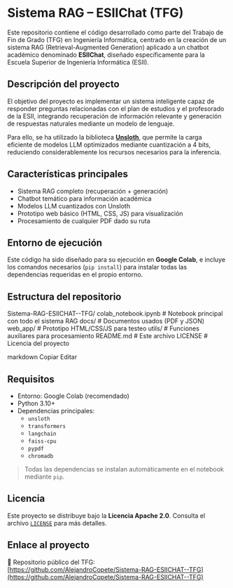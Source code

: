 # Sistema RAG – ESIIChat (TFG)

Este repositorio contiene el código desarrollado como parte del Trabajo de Fin de Grado (TFG) en Ingeniería Informática, centrado en la creación de un sistema RAG (Retrieval-Augmented Generation) aplicado a un chatbot académico denominado **ESIIChat**, diseñado específicamente para la Escuela Superior de Ingeniería Informática (ESII).

## Descripción del proyecto

El objetivo del proyecto es implementar un sistema inteligente capaz de responder preguntas relacionadas con el plan de estudios y el profesorado de la ESII, integrando recuperación de información relevante y generación de respuestas naturales mediante un modelo de lenguaje.

Para ello, se ha utilizado la biblioteca **[Unsloth](https://github.com/unslothai/unsloth)**, que permite la carga eficiente de modelos LLM optimizados mediante cuantización a 4 bits, reduciendo considerablemente los recursos necesarios para la inferencia.

## Características principales

- Sistema RAG completo (recuperación + generación)
- Chatbot temático para información académica
- Modelos LLM cuantizados con Unsloth
- Prototipo web básico (HTML, CSS, JS) para visualización
- Procesamiento de cualquier PDF dado su ruta

## Entorno de ejecución

Este código ha sido diseñado para su ejecución en **Google Colab**, e incluye los comandos necesarios (`pip install`) para instalar todas las dependencias requeridas en el propio entorno.

## Estructura del repositorio

Sistema-RAG-ESIICHAT--TFG/
    colab_notebook.ipynb # Notebook principal con todo el sistema RAG
    docs/ # Documentos usados (PDF y JSON)
    web_app/ # Prototipo HTML/CSS/JS para testeo
    utils/ # Funciones auxiliares para procesamiento
    README.md # Este archivo
    LICENSE # Licencia del proyecto

markdown
Copiar
Editar

## Requisitos

- Entorno: Google Colab (recomendado)
- Python 3.10+
- Dependencias principales:
  - `unsloth`
  - `transformers`
  - `langchain`
  - `faiss-cpu`
  - `pypdf`
  - `chromadb`

> Todas las dependencias se instalan automáticamente en el notebook mediante `pip`.

## Licencia

Este proyecto se distribuye bajo la **Licencia Apache 2.0**. Consulta el archivo [`LICENSE`](./LICENSE) para más detalles.

## Enlace al proyecto

📂 Repositorio público del TFG:  
[https://github.com/AlejandroCopete/Sistema-RAG-ESIICHAT--TFG](https://github.com/AlejandroCopete/Sistema-RAG-ESIICHAT--TFG)

